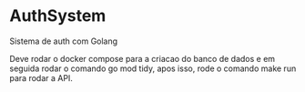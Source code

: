 # AuthSystem
Sistema de auth com Golang

Deve rodar o docker compose para a criacao do banco de dados e em seguida rodar o comando go mod tidy, apos isso, rode o comando make run para rodar a API.
